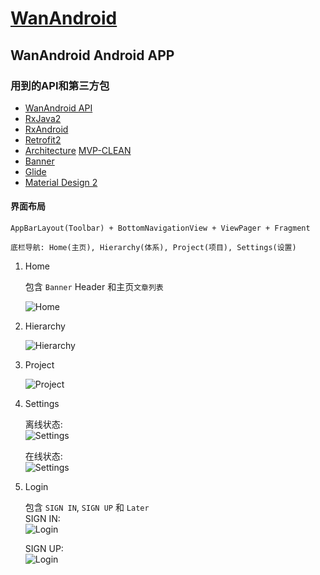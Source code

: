 # [WanAndroid](http://www.wanandroid.com)

## WanAndroid Android APP

### 用到的API和第三方包
- [WanAndroid API](http://www.wanandroid.com/blog/show/2)
- [RxJava2](https://github.com/ReactiveX/RxJava)
- [RxAndroid](https://github.com/ReactiveX/RxAndroid)
- [Retrofit2](https://github.com/square/retrofit)
- [Architecture](https://github.com/googlesamples/android-architecture) [MVP-CLEAN](https://github.com/googlesamples/android-architecture/tree/todo-mvp-clean)
- [Banner](https://github.com/youth5201314/banner)
- [Glide](https://github.com/bumptech/glide)
- [Material Design 2](https://material.io)

#### 界面布局

    AppBarLayout(Toolbar) + BottomNavigationView + ViewPager + Fragment

    底栏导航: Home(主页), Hierarchy(体系), Project(项目), Settings(设置)

1. Home

    包含 `Banner` Header 和主页`文章列表`

    ![Home](./screenshots/home_page.png)

2. Hierarchy

    ![Hierarchy](./screenshots/hierarchy_page.png)

3. Project

    ![Project](./screenshots/project_page.png)

4. Settings

    离线状态:  
    ![Settings](./screenshots/mine_offline_page.png)

    在线状态:  
    ![Settings](./screenshots/mine_online_page.png)

5. Login

    包含 `SIGN IN`, `SIGN UP` 和 `Later`  
    SIGN IN:  
    ![Login](./screenshots/login_signin_page.png)

    SIGN UP:  
    ![Login](./screenshots/login_signup_page.png)